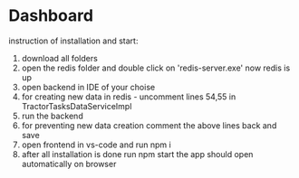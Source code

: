 # Dashboard
instruction of installation and start:
1. download all folders
2. open the redis folder and double click on 'redis-server.exe'
   now redis is up
3. open backend in IDE of your choise 
4. for creating new data in redis - uncomment lines 54,55 in TractorTasksDataServiceImpl
5. run the backend
6. for preventing new data creation comment the above lines back and save
7. open frontend in vs-code and run npm i
8. after all installation is done run npm start
   the app should open automatically on browser
